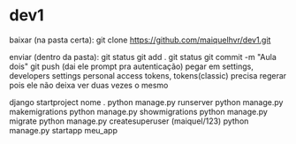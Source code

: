 # dev1
baixar (na pasta certa):
git clone https://github.com/maiquelhvr/dev1.git

enviar (dentro da pasta):
git status
git add .
git status
git commit -m "Aula dois"
git push
(dai ele prompt pra autenticação)
pegar em settings, developers settings
personal access tokens, tokens(classic)
precisa regerar pois ele não deixa ver duas vezes o mesmo

django startproject nome .
python manage.py runserver
python manage.py makemigrations
python manage.py showmigrations
python manage.py migrate
python manage.py createsuperuser (maiquel/123)
python manage.py startapp meu_app

